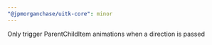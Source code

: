 ```yaml
---
"@jpmorganchase/uitk-core": minor
---
```


Only trigger ParentChildItem animations when a direction is passed
